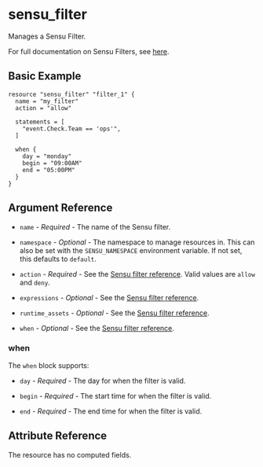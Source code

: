 # sensu_filter

Manages a Sensu Filter.

For full documentation on Sensu Filters, see [here](https://docs.sensu.io/sensu-go/latest/observability-pipeline/observe-filter/filters/).

## Basic Example

```hcl
resource "sensu_filter" "filter_1" {
  name = "my_filter"
  action = "allow"

  statements = [
    "event.Check.Team == 'ops'",
  ]

  when {
    day = "monday"
    begin = "09:00AM"
    end = "05:00PM"
  }
}
```

## Argument Reference

* `name` - *Required* - The name of the Sensu filter.

* `namespace` - *Optional* - The namespace to manage resources in. This can
  also be set with the `SENSU_NAMESPACE` environment variable. If not set,
  this defaults to `default`.

* `action` - *Required* - See the [Sensu filter reference](https://docs.sensu.io/sensu-go/latest/observability-pipeline/observe-filter/filters/#event-filter-specification).
  Valid values are `allow` and `deny`.

* `expressions` - *Optional* - See the [Sensu filter reference](https://docs.sensu.io/sensu-go/latest/observability-pipeline/observe-filter/filters/#event-filter-specification).

* `runtime_assets` - *Optional* - See the [Sensu filter reference](https://docs.sensu.io/sensu-go/latest/observability-pipeline/observe-filter/filters/#event-filter-specification).

* `when` - *Optional* - See the [Sensu filter reference](https://docs.sensu.io/sensu-go/latest/observability-pipeline/observe-filter/filters/#event-filter-specification).

### when

The `when` block supports:

* `day` - *Required* - The day for when the filter is valid.

* `begin` - *Required* - The start time for when the filter is valid.

* `end` - *Required* - The end time for when the filter is valid.

## Attribute Reference

The resource has no computed fields.
